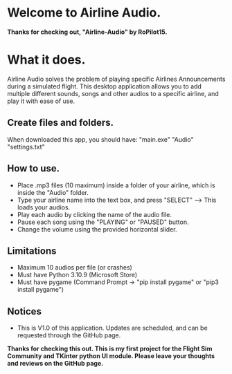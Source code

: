 # Welcome to Airline Audio.

**Thanks for checking out, "Airline-Audio" by RoPilot15.**


# What it does.

Airline Audio solves the problem of playing specific Airlines Announcements during a simulated flight.
This desktop application allows you to add multiple different sounds, songs and other audios to a specific airline, and play it with ease of use.

## Create files and folders.

When downloaded this app, you should have:
"main.exe"
"Audio"
"settings.txt"

## How to use.

- Place .mp3 files (10 maximum) inside a folder of your airline, which is inside the "Audio" folder.
- Type your airline name into the text box, and press "SELECT" --> This loads your audios.
- Play each audio by clicking the name of the audio file.
- Pause each song using the "PLAYING" or "PAUSED" button.
- Change the volume using the provided horizontal slider.

## Limitations

- Maximum 10 audios per file (or crashes)
- Must have Python 3.10.9 (Microsoft Store)
- Must have pygame (Command Prompt -> "pip install pygame" or "pip3 install pygame")

## Notices

- This is V1.0 of this application. Updates are scheduled, and can be requested through the GitHub page.

**Thanks for checking this out. This is my first project for the Flight Sim Community and TKinter python UI module. Please leave your thoughts and reviews on the GitHub page.**
